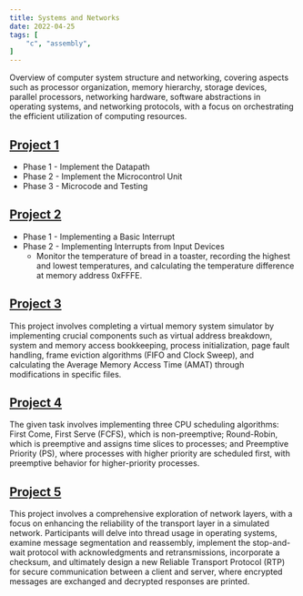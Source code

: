 ```yaml
---
title: Systems and Networks
date: 2022-04-25
tags: [
    "c", "assembly",
]
---
```


Overview of computer system structure and networking, covering aspects such as processor organization, memory hierarchy, storage devices, parallel processors, networking hardware, software abstractions in operating systems, and networking protocols, with a focus on orchestrating the efficient utilization of computing resources.
<!--more-->
## [Project 1](https://github.com/le-que/Systems-and-Networks/tree/main/cs2200-project1)
* Phase 1 - Implement the Datapath
* Phase 2 - Implement the Microcontrol Unit
* Phase 3 - Microcode and Testing

## [Project 2](https://github.com/le-que/Systems-and-Networks/tree/main/cs2200-project2)
* Phase 1 - Implementing a Basic Interrupt
* Phase 2 - Implementing Interrupts from Input Devices
    * Monitor the temperature of bread in a toaster, recording the highest and lowest temperatures, and calculating the temperature difference at memory address 0xFFFE.

## [Project 3](https://github.com/le-que/Systems-and-Networks/tree/main/cs2200-project3)
This project involves completing a virtual memory system simulator by implementing crucial components such as virtual address breakdown, system and memory access bookkeeping, process initialization, page fault handling, frame eviction algorithms (FIFO and Clock Sweep), and calculating the Average Memory Access Time (AMAT) through modifications in specific files. 

## [Project 4](https://github.com/le-que/Systems-and-Networks/tree/main/cs2200-project4)
The given task involves implementing three CPU scheduling algorithms: First Come, First Serve (FCFS), which is non-preemptive; Round-Robin, which is preemptive and assigns time slices to processes; and Preemptive Priority (PS), where processes with higher priority are scheduled first, with preemptive behavior for higher-priority processes.

## [Project 5](https://github.com/le-que/Systems-and-Networks/tree/main/cs2200-project5)
This project involves a comprehensive exploration of network layers, with a focus on enhancing the reliability of the transport layer in a simulated network. Participants will delve into thread usage in operating systems, examine message segmentation and reassembly, implement the stop-and-wait protocol with acknowledgments and retransmissions, incorporate a checksum, and ultimately design a new Reliable Transport Protocol (RTP) for secure communication between a client and server, where encrypted messages are exchanged and decrypted responses are printed.
